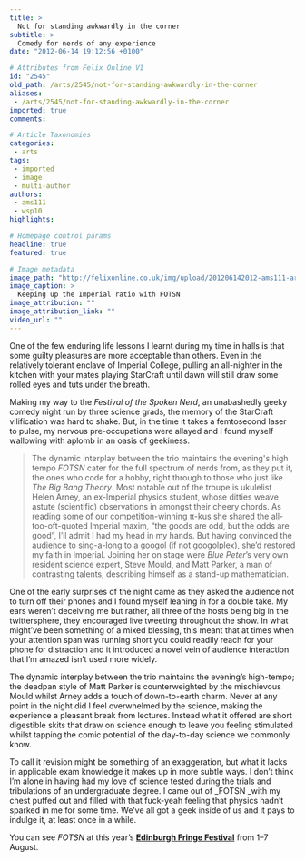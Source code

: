 ```yaml
---
title: >
  Not for standing awkwardly in the corner
subtitle: >
  Comedy for nerds of any experience
date: "2012-06-14 19:12:56 +0100"

# Attributes from Felix Online V1
id: "2545"
old_path: /arts/2545/not-for-standing-awkwardly-in-the-corner
aliases:
 - /arts/2545/not-for-standing-awkwardly-in-the-corner
imported: true
comments:

# Article Taxonomies
categories:
 - arts
tags:
 - imported
 - image
 - multi-author
authors:
 - ams111
 - wsp10
highlights:

# Homepage control params
headline: true
featured: true

# Image metadata
image_path: "http://felixonline.co.uk/img/upload/201206142012-ams111-arts1.jpg"
image_caption: >
  Keeping up the Imperial ratio with FOTSN
image_attribution: ""
image_attribution_link: ""
video_url: ""
---
```


One of the few enduring life lessons I learnt during my time in halls is that some guilty pleasures are more acceptable than others. Even in the relatively tolerant enclave of Imperial College, pulling an all-nighter in the kitchen with your mates playing StarCraft until dawn will still draw some rolled eyes and tuts under the breath.

Making my way to the _Festival of the Spoken Nerd_, an unabashedly geeky comedy night run by three science grads, the memory of the StarCraft vilification was hard to shake. But, in the time it takes a femtosecond laser to pulse, my nervous pre-occupations were allayed and I found myself wallowing with aplomb in an oasis of geekiness.
> The dynamic interplay between the trio maintains the evening's high tempo
_FOTSN_ cater for the full spectrum of nerds from, as they put it, the ones who code for a hobby, right through to those who just like _The Big Bang Theory_. Most notable out of the troupe is ukulelist Helen Arney, an ex-Imperial physics student, whose ditties weave astute (scientific) observations in amongst their cheery chords. As reading some of our competition-winning π-kus she shared the all-too-oft-quoted Imperial maxim, “the goods are odd, but the odds are good”, I’ll admit I had my head in my hands. But having convinced the audience to sing-a-long to a googol (if not googolplex), she’d restored my faith in Imperial. Joining her on stage were _Blue Peter_’s very own resident science expert, Steve Mould, and Matt Parker, a man of contrasting talents, describing himself as a stand-up mathematician.

One of the early surprises of the night came as they asked the audience not to turn off their phones and I found myself leaning in for a double take. My ears weren’t deceiving me but rather, all three of the hosts being big in the twittersphere, they encouraged live tweeting throughout the show. In what might’ve been something of a mixed blessing, this meant that at times when your attention span was running short you could readily reach for your phone for distraction and it introduced a novel vein of audience interaction that I’m amazed isn’t used more widely.

The dynamic interplay between the trio maintains the evening’s high-tempo; the deadpan style of Matt Parker is counterweighted by the mischievous Mould whilst Arney adds a touch of down-to-earth charm. Never at any point in the night did I feel overwhelmed by the science, making the experience a pleasant break from lectures. Instead what it offered are short digestible skits that draw on science enough to leave you feeling stimulated whilst tapping the comic potential of the day-to-day science we commonly know.

To call it revision might be something of an exaggeration, but what it lacks in applicable exam knowledge it makes up in more subtle ways. I don’t think I’m alone in having had my love of science tested during the trials and tribulations of an undergraduate degree. I came out of _FOTSN _with my chest puffed out and filled with that fuck-yeah feeling that physics hadn’t sparked in me for some time. We’ve all got a geek inside of us and it pays to indulge it, at least once in a while.

You can see _FOTSN_ at this year’s [__Edinburgh Fringe Festival__](http://www.edfringe.com/whats-on/comedy/festival-of-the-spoken-nerd) from 1–7 August.
